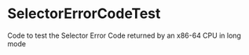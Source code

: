 # SelectorErrorCodeTest
Code to test the Selector Error Code returned by an x86-64 CPU in long mode
